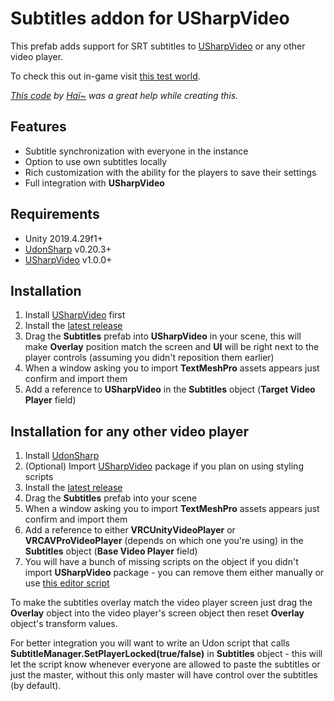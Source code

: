 # Subtitles addon for USharpVideo

This prefab adds support for SRT subtitles to [USharpVideo](https://github.com/MerlinVR/USharpVideo) or any other video player.

To check this out in-game visit [this test world](https://vrchat.com/home/world/wrld_dc50af39-1f65-4c47-a0d5-d1729d5c683f).

_[This code](https://gist.github.com/hai-vr/b340f9a46952640f81efe7f02da6bdf6) by [Haï~](https://twitter.com/vr_hai) was a great help while creating this._

## Features
- Subtitle synchronization with everyone in the instance
- Option to use own subtitles locally
- Rich customization with the ability for the players to save their settings
- Full integration with **USharpVideo**

## Requirements
- Unity 2019.4.29f1+
- [UdonSharp](https://github.com/vrchat-community/UdonSharp) v0.20.3+
- [USharpVideo](https://github.com/MerlinVR/USharpVideo) v1.0.0+

## Installation
1. Install [USharpVideo](https://github.com/MerlinVR/USharpVideo#Installation) first
2. Install the [latest release](https://github.com/jacklul/USharpVideo-Subtitles/releases/latest)
3. Drag the **Subtitles** prefab into **USharpVideo** in your scene, this will make **Overlay** position match the screen and **UI** will be right next to the player controls (assuming you didn't reposition them earlier)
4. When a window asking you to import **TextMeshPro** assets appears just confirm and import them
5. Add a reference to **USharpVideo** in the **Subtitles** object (**Target Video Player** field)

## Installation for any other video player
1. Install [UdonSharp](https://github.com/vrchat-community/UdonSharp)
2. (Optional) Import [USharpVideo](https://github.com/MerlinVR/USharpVideo#Installation) package if you plan on using styling scripts
3. Install the [latest release](https://github.com/jacklul/USharpVideo-Subtitles/releases/latest)
4. Drag the **Subtitles** prefab into your scene
5. When a window asking you to import **TextMeshPro** assets appears just confirm and import them
6. Add a reference to either **VRCUnityVideoPlayer** or **VRCAVProVideoPlayer** (depends on which one you're using) in the **Subtitles** object (**Base Video Player** field)
7. You will have a bunch of missing scripts on the object if you didn't import **USharpVideo** package - you can remove them either manually or use [this editor script](https://gist.github.com/ArieLeo/c812b06329dbdc0acef9b7e074b6586d)

To make the subtitles overlay match the video player screen just drag the **Overlay** object into the video player's screen object then reset **Overlay** object's transform values.

For better integration you will want to write an Udon script that calls **SubtitleManager.SetPlayerLocked(true/false)** in **Subtitles** object - this will let the script know whenever everyone are allowed to paste the subtitles or just the master, without this only master will have control over the subtitles (by default).
